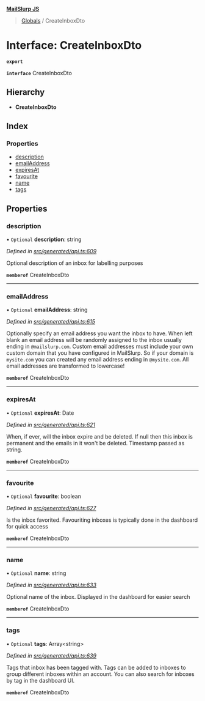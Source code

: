 **[MailSlurp JS](../README.md)**

> [Globals](../README.md) / CreateInboxDto

# Interface: CreateInboxDto

**`export`** 

**`interface`** CreateInboxDto

## Hierarchy

* **CreateInboxDto**

## Index

### Properties

* [description](createinboxdto.md#description)
* [emailAddress](createinboxdto.md#emailaddress)
* [expiresAt](createinboxdto.md#expiresat)
* [favourite](createinboxdto.md#favourite)
* [name](createinboxdto.md#name)
* [tags](createinboxdto.md#tags)

## Properties

### description

• `Optional` **description**: string

*Defined in [src/generated/api.ts:609](https://github.com/mailslurp/mailslurp-client/blob/cdc62f8/src/generated/api.ts#L609)*

Optional description of an inbox for labelling purposes

**`memberof`** CreateInboxDto

___

### emailAddress

• `Optional` **emailAddress**: string

*Defined in [src/generated/api.ts:615](https://github.com/mailslurp/mailslurp-client/blob/cdc62f8/src/generated/api.ts#L615)*

Optionally specify an email address you want the inbox to have. When left blank an email address will be randomly assigned to the inbox usually ending in `@mailslurp.com`. Custom email addresses must include your own custom domain that you have configured in MailSlurp. So if your domain is `mysite.com` you can created any email address ending in `@mysite.com`. All email addresses are transformed to lowercase!

**`memberof`** CreateInboxDto

___

### expiresAt

• `Optional` **expiresAt**: Date

*Defined in [src/generated/api.ts:621](https://github.com/mailslurp/mailslurp-client/blob/cdc62f8/src/generated/api.ts#L621)*

When, if ever, will the inbox expire and be deleted. If null then this inbox is permanent and the emails in it won't be deleted. Timestamp passed as string.

**`memberof`** CreateInboxDto

___

### favourite

• `Optional` **favourite**: boolean

*Defined in [src/generated/api.ts:627](https://github.com/mailslurp/mailslurp-client/blob/cdc62f8/src/generated/api.ts#L627)*

Is the inbox favorited. Favouriting inboxes is typically done in the dashboard for quick access

**`memberof`** CreateInboxDto

___

### name

• `Optional` **name**: string

*Defined in [src/generated/api.ts:633](https://github.com/mailslurp/mailslurp-client/blob/cdc62f8/src/generated/api.ts#L633)*

Optional name of the inbox. Displayed in the dashboard for easier search

**`memberof`** CreateInboxDto

___

### tags

• `Optional` **tags**: Array\<string>

*Defined in [src/generated/api.ts:639](https://github.com/mailslurp/mailslurp-client/blob/cdc62f8/src/generated/api.ts#L639)*

Tags that inbox has been tagged with. Tags can be added to inboxes to group different inboxes within an account. You can also search for inboxes by tag in the dashboard UI.

**`memberof`** CreateInboxDto
